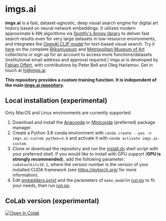 # imgs.ai

**imgs.ai** is a fast, dataset-agnostic, deep visual search engine for digital art history based on neural network embeddings. It utilizes modern approximate k-NN algorithms via [Spotify's Annoy library](https://github.com/spotify/annoy) to deliver fast search results even for very large datasets in low-resource environments, and integrates the [OpenAI CLIP model](https://openai.com/blog/clip/) for text-based visual search. Try it [here](https://imgs.ai) on the complete [Rijksmuseum](https://www.rijksmuseum.nl) and [Metropolitan Museum of Art](https://www.metmuseum.org) collections or sign up for an account to access more functions/datasets (institutional email address and approval required.) imgs.ai is developed by [Fabian Offert](https://zentralwerkstatt.org), with contributions by Peter Bell and Oleg Harlamov. Get in touch at hi@imgs.ai.

**This repository provides a custom training function. It is independent of the main [imgs.ai repository](https://github.com/zentralwerkstatt/imgs.ai).**

## Local installation (experimental)

Only MacOS and Linux environments are currently supported.

1. Download and install the [Anaconda](https://www.anaconda.com/) or [Miniconda](https://docs.conda.io/en/latest/miniconda.html) (preferred) package manager.
2. Create a Python 3.8 conda environment with `conda create --yes -n imgs.ai-custom python=3.8` and activate it with `conda activate imgs.ai-custom`.
3. Clone or download the repository and run the [install.sh](install.sh) shell script with your preferred shell. If you would like to install with GPU support (**GPU is strongly recommended**), add the following parameter: `cudatoolkit=10.1`, where the version number is the version of your installed CUDA framework (see https://pytorch.org/ for more information).
4. Edit [embedders.pytxt](embedders.pytxt) and the parameters of `make_model`in [run.py](run.py) to fit your needs, then run [run.py](run.py).

## CoLab version (experimental)

[![Open In Colab](https://colab.research.google.com/assets/colab-badge.svg)](https://colab.research.google.com/github/zentralwerkstatt/imgs.ai-custom/blob/master/train.ipynb)